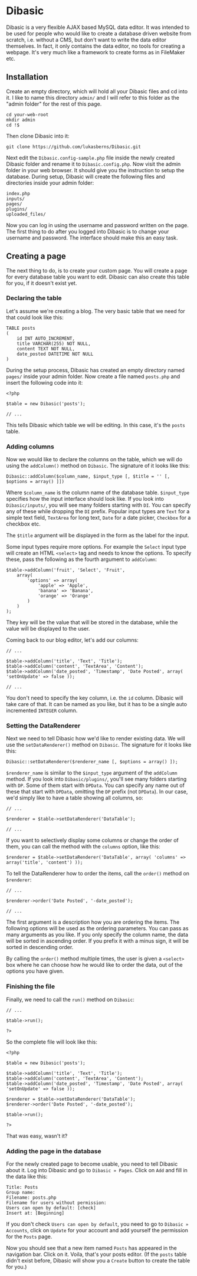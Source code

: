 # Dibasic

Dibasic is a very flexible AJAX based MySQL data editor. It was intended to be used for people who would like to create a database driven website from scratch, i.e. without a CMS, but don't want to write the data editor themselves. In fact, it only contains the data editor, no tools for creating a webpage. It's very much like a framework to create forms as in FileMaker etc.

## Installation

Create an empty directory, which will hold all your Dibasic files and cd into it. I like to name this directory `admin/` and I will refer to this folder as the "admin folder" for the rest of this page.

	cd your-web-root
	mkdir admin
	cd !$

Then clone Dibasic into it:

	git clone https://github.com/lukasberns/Dibasic.git

Next edit the `Dibasic.config-sample.php` file inside the newly created Dibasic folder and rename it to `Dibasic.config.php`. Now visit the admin folder in your web browser. It should give you the instruction to setup the database. During setup, Dibasic will create the following files and directories inside your admin folder:

	index.php
	inputs/
	pages/
	plugins/
	uploaded_files/

Now you can log in using the username and password written on the page. The first thing to do after you logged into Dibasic is to change your username and password. The interface should make this an easy task.

## Creating a page

The next thing to do, is to create your custom page. You will create a page for every database table you want to edit. Dibasic can also create this table for you, if it doesn't exist yet.

### Declaring the table

Let's assume we're creating a blog. The very basic table that we need for that could look like this:

	TABLE posts
	(
		id INT AUTO_INCREMENT,
		title VARCHAR(255) NOT NULL,
		content TEXT NOT NULL,
		date_posted DATETIME NOT NULL
	)

During the setup process, Dibasic has created an empty directory named `pages/` inside your admin folder. Now create a file named `posts.php` and insert the following code into it:

	<?php
	
	$table = new Dibasic('posts');
	
	// ...

This tells Dibasic which table we will be editing. In this case, it's the `posts` table.

### Adding columns

Now we would like to declare the columns on the table, which we will do using the `addColumn()` method on `Dibasic`. The signature of it looks like this:

	Dibasic::addColumn($column_name, $input_type [, $title = '' [, $options = array() ]])

Where `$column_name` is the column name of the database table. `$input_type` specifies how the input interface should look like. If you look into `Dibasic/inputs/`, you will see many folders starting with `DI`. You can specify any of these while dropping the `DI` prefix. Popular input types are `Text` for a simple text field, `TextArea` for long text, `Date` for a date picker, `Checkbox` for a checkbox etc.

The `$title` argument will be displayed in the form as the label for the input.

Some input types require more options. For example the `Select` input type will create an HTML `<select>` tag and needs to know the options. To specify these, pass the following as the fourth argument to `addColumn`:

	$table->addColumn('fruit', 'Select', 'Fruit',
		array(
			'options' => array(
				'apple' => 'Apple',
				'banana' => 'Banana',
				'orange' => 'Orange'
			)
		)
	);

They key will be the value that will be stored in the database, while the value will be displayed to the user.

Coming back to our blog editor, let's add our columns:

	// ...
	
	$table->addColumn('title', 'Text', 'Title');
	$table->addColumn('content', 'TextArea', 'Content');
	$table->addColumn('date_posted', 'Timestamp', 'Date Posted', array( 'setOnUpdate' => false ));
	
	// ...

You don't need to specify the key column, i.e. the `id` column. Dibasic will take care of that. It can be named as you like, but it has to be a single auto incremented `INTEGER` column.

### Setting the DataRenderer

Next we need to tell Dibasic how we'd like to render existing data. We will use the `setDataRenderer()` method on `Dibasic`. The signature for it looks like this:

	Dibasic::setDataRenderer($renderer_name [, $options = array() ]);

`$renderer_name` is similar to the `$input_type` argument of the `addColumn` method. If you look into `Dibasic/plugins/`, you'll see many folders starting with `DP`. Some of them start with `DPData`. You can specify any name out of these that start with `DPData`, omitting the `DP` prefix (not `DPData`). In our case, we'd simply like to have a table showing all columns, so:

	// ...
	
	$renderer = $table->setDataRenderer('DataTable');
	
	// ...

If you want to selectively display some columns or change the order of them, you can call the method with the `columns` option, like this:

	$renderer = $table->setDataRenderer('DataTable', array( 'columns' => array('title', 'content') ));

To tell the DataRenderer how to order the items, call the `order()` method on `$renderer`:

	// ...
	
	$renderer->order('Date Posted', '-date_posted');
	
	// ...

The first argument is a description how you are ordering the items. The following options will be used as the ordering parameters. You can pass as many arguments as you like. If you only specify the column name, the data will be sorted in ascending order. If you prefix it with a minus sign, it will be sorted in descending order.

By calling the `order()` method multiple times, the user is given a `<select>` box where he can choose how he would like to order the data, out of the options you have given.

### Finishing the file

Finally, we need to call the `run()` method on `Dibasic`:

	// ...
	
	$table->run();
	
	?>

So the complete file will look like this:

	<?php
	
	$table = new Dibasic('posts');
	
	$table->addColumn('title', 'Text', 'Title');
	$table->addColumn('content', 'TextArea', 'Content');
	$table->addColumn('date_posted', 'Timestamp', 'Date Posted', array( 'setOnUpdate' => false ));
	
	$renderer = $table->setDataRenderer('DataTable');
	$renderer->order('Date Posted', '-date_posted');
	
	$table->run();
	
	?>

That was easy, wasn't it?

### Adding the page in the database

For the newly created page to become usable, you need to tell Dibasic about it. Log into Dibasic and go to `Dibasic » Pages`. Click on `Add` and fill in the data like this:

	Title: Posts
	Group name: 
	Filename: posts.php
	Filename for users without permission: 
	Users can open by default: [check]
	Insert at: [Beginning]

If you don't check `Users can open by default`, you need to go to `Dibasic » Accounts`, click on `Update` for your account and add yourself the permission for the `Posts` page.

Now you should see that a new item named `Posts` has appeared in the navigation bar. Click on it. Voila, that's your posts editor. (If the `posts` table didn't exist before, Dibasic will show you a `Create` button to create the table for you.)
